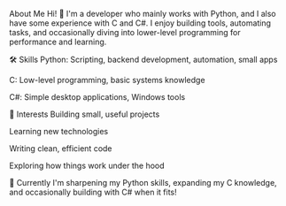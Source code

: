 About Me
Hi! 👋
I'm a developer who mainly works with Python, and I also have some experience with C and C#.
I enjoy building tools, automating tasks, and occasionally diving into lower-level programming for performance and learning.

🛠 Skills
Python: Scripting, backend development, automation, small apps

C: Low-level programming, basic systems knowledge

C#: Simple desktop applications, Windows tools

🎯 Interests
Building small, useful projects

Learning new technologies

Writing clean, efficient code

Exploring how things work under the hood

🚀 Currently
I'm sharpening my Python skills, expanding my C knowledge, and occasionally building with C# when it fits!
